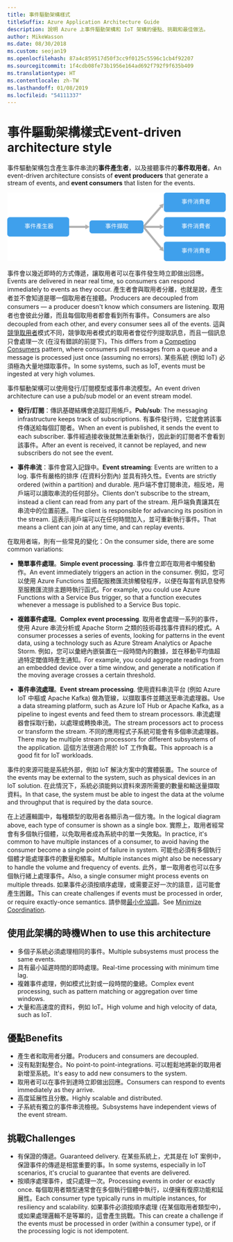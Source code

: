 ```yaml
---
title: 事件驅動架構樣式
titleSuffix: Azure Application Architecture Guide
description: 說明 Azure 上事件驅動架構和 IoT 架構的優點、挑戰和最佳做法。
author: MikeWasson
ms.date: 08/30/2018
ms.custom: seojan19
ms.openlocfilehash: 87a4c859517d50f3cc9f0125c5596c1cb4f92207
ms.sourcegitcommit: 1f4cdb08fe73b1956e164ad692f792f9f635b409
ms.translationtype: HT
ms.contentlocale: zh-TW
ms.lasthandoff: 01/08/2019
ms.locfileid: "54111337"
---
```

# <a name="event-driven-architecture-style"></a><span data-ttu-id="2dfea-103">事件驅動架構樣式</span><span class="sxs-lookup"><span data-stu-id="2dfea-103">Event-driven architecture style</span></span>

<span data-ttu-id="2dfea-104">事件驅動架構包含產生事件串流的**事件產生者**，以及接聽事件的**事件取用者**。</span><span class="sxs-lookup"><span data-stu-id="2dfea-104">An event-driven architecture consists of **event producers** that generate a stream of events, and **event consumers** that listen for the events.</span></span>

![事件驅動架構樣式圖](./images/event-driven.svg)

<span data-ttu-id="2dfea-106">事件會以幾近即時的方式傳遞，讓取用者可以在事件發生時立即做出回應。</span><span class="sxs-lookup"><span data-stu-id="2dfea-106">Events are delivered in near real time, so consumers can respond immediately to events as they occur.</span></span> <span data-ttu-id="2dfea-107">產生者會與取用者分離，也就是說，產生者並不會知道是哪一個取用者在接聽。</span><span class="sxs-lookup"><span data-stu-id="2dfea-107">Producers are decoupled from consumers &mdash; a producer doesn't know which consumers are listening.</span></span> <span data-ttu-id="2dfea-108">取用者也會彼此分離，而且每個取用者都會看到所有事件。</span><span class="sxs-lookup"><span data-stu-id="2dfea-108">Consumers are also decoupled from each other, and every consumer sees all of the events.</span></span> <span data-ttu-id="2dfea-109">這與[競爭取用者][competing-consumers]模式不同，競爭取用者模式的取用者會從佇列提取訊息，而且一個訊息只會處理一次 (在沒有錯誤的前提下)。</span><span class="sxs-lookup"><span data-stu-id="2dfea-109">This differs from a [Competing Consumers][competing-consumers] pattern, where consumers pull messages from a queue and a message is processed just once (assuming no errors).</span></span> <span data-ttu-id="2dfea-110">某些系統 (例如 IoT) 必須極為大量地擷取事件。</span><span class="sxs-lookup"><span data-stu-id="2dfea-110">In some systems, such as IoT, events must be ingested at very high volumes.</span></span>

<span data-ttu-id="2dfea-111">事件驅動架構可以使用發行/訂閱模型或事件串流模型。</span><span class="sxs-lookup"><span data-stu-id="2dfea-111">An event driven architecture can use a pub/sub model or an event stream model.</span></span>

- <span data-ttu-id="2dfea-112">**發行/訂閱**：傳訊基礎結構會追蹤訂用帳戶。</span><span class="sxs-lookup"><span data-stu-id="2dfea-112">**Pub/sub**: The messaging infrastructure keeps track of subscriptions.</span></span> <span data-ttu-id="2dfea-113">有事件發行時，它就會將該事件傳送給每個訂閱者。</span><span class="sxs-lookup"><span data-stu-id="2dfea-113">When an event is published, it sends the event to each subscriber.</span></span> <span data-ttu-id="2dfea-114">事件經過接收後就無法重新執行，因此新的訂閱者不會看到該事件。</span><span class="sxs-lookup"><span data-stu-id="2dfea-114">After an event is received, it cannot be replayed, and new subscribers do not see the event.</span></span>

- <span data-ttu-id="2dfea-115">**事件串流**：事件會寫入記錄中。</span><span class="sxs-lookup"><span data-stu-id="2dfea-115">**Event streaming**: Events are written to a log.</span></span> <span data-ttu-id="2dfea-116">事件有嚴格的排序 (在資料分割內) 並具有持久性。</span><span class="sxs-lookup"><span data-stu-id="2dfea-116">Events are strictly ordered (within a partition) and durable.</span></span> <span data-ttu-id="2dfea-117">用戶端不會訂閱串流，相反地，用戶端可以讀取串流的任何部分。</span><span class="sxs-lookup"><span data-stu-id="2dfea-117">Clients don't subscribe to the stream, instead a client can read from any part of the stream.</span></span> <span data-ttu-id="2dfea-118">用戶端負責讓其在串流中的位置前進。</span><span class="sxs-lookup"><span data-stu-id="2dfea-118">The client is responsible for advancing its position in the stream.</span></span> <span data-ttu-id="2dfea-119">這表示用戶端可以在任何時間加入，並可重新執行事件。</span><span class="sxs-lookup"><span data-stu-id="2dfea-119">That means a client can join at any time, and can replay events.</span></span>

<span data-ttu-id="2dfea-120">在取用者端，則有一些常見的變化：</span><span class="sxs-lookup"><span data-stu-id="2dfea-120">On the consumer side, there are some common variations:</span></span>

- <span data-ttu-id="2dfea-121">**簡單事件處理**。</span><span class="sxs-lookup"><span data-stu-id="2dfea-121">**Simple event processing**.</span></span> <span data-ttu-id="2dfea-122">事件會立即在取用者中觸發動作。</span><span class="sxs-lookup"><span data-stu-id="2dfea-122">An event immediately triggers an action in the consumer.</span></span> <span data-ttu-id="2dfea-123">例如，您可以使用 Azure Functions 並搭配服務匯流排觸發程序，以便在每當有訊息發佈至服務匯流排主題時執行函式。</span><span class="sxs-lookup"><span data-stu-id="2dfea-123">For example, you could use Azure Functions with a Service Bus trigger, so that a function executes whenever a message is published to a Service Bus topic.</span></span>

- <span data-ttu-id="2dfea-124">**複雜事件處理**。</span><span class="sxs-lookup"><span data-stu-id="2dfea-124">**Complex event processing**.</span></span> <span data-ttu-id="2dfea-125">取用者會處理一系列的事件，使用 Azure 串流分析或 Apache Storm 之類的技術尋找事件資料的模式。</span><span class="sxs-lookup"><span data-stu-id="2dfea-125">A consumer processes a series of events, looking for patterns in the event data, using a technology such as Azure Stream Analytics or Apache Storm.</span></span> <span data-ttu-id="2dfea-126">例如，您可以彙總內嵌裝置在一段時間內的數據，並在移動平均值超過特定閾值時產生通知。</span><span class="sxs-lookup"><span data-stu-id="2dfea-126">For example, you could aggregate readings from an embedded device over a time window, and generate a notification if the moving average crosses a certain threshold.</span></span>

- <span data-ttu-id="2dfea-127">**事件串流處理**。</span><span class="sxs-lookup"><span data-stu-id="2dfea-127">**Event stream processing**.</span></span> <span data-ttu-id="2dfea-128">使用資料串流平台 (例如 Azure IoT 中樞或 Apache Kafka) 做為管線，以擷取事件並饋送至串流處理器。</span><span class="sxs-lookup"><span data-stu-id="2dfea-128">Use a data streaming platform, such as Azure IoT Hub or Apache Kafka, as a pipeline to ingest events and feed them to stream processors.</span></span> <span data-ttu-id="2dfea-129">串流處理器會採取行動，以處理或轉換串流。</span><span class="sxs-lookup"><span data-stu-id="2dfea-129">The stream processors act to process or transform the stream.</span></span> <span data-ttu-id="2dfea-130">不同的應用程式子系統可能會有多個串流處理器。</span><span class="sxs-lookup"><span data-stu-id="2dfea-130">There may be multiple stream processors for different subsystems of the application.</span></span> <span data-ttu-id="2dfea-131">這個方法很適合用於 IoT 工作負載。</span><span class="sxs-lookup"><span data-stu-id="2dfea-131">This approach is a good fit for IoT workloads.</span></span>

<span data-ttu-id="2dfea-132">事件的來源可能是系統外部，例如 IoT 解決方案中的實體裝置。</span><span class="sxs-lookup"><span data-stu-id="2dfea-132">The source of the events may be external to the system, such as physical devices in an IoT solution.</span></span> <span data-ttu-id="2dfea-133">在此情況下，系統必須能夠以資料來源所需要的數量和輸送量擷取資料。</span><span class="sxs-lookup"><span data-stu-id="2dfea-133">In that case, the system must be able to ingest the data at the volume and throughput that is required by the data source.</span></span>

<span data-ttu-id="2dfea-134">在上述邏輯圖中，每種類型的取用者各顯示為一個方塊。</span><span class="sxs-lookup"><span data-stu-id="2dfea-134">In the logical diagram above, each type of consumer is shown as a single box.</span></span> <span data-ttu-id="2dfea-135">實際上，取用者經常會有多個執行個體，以免取用者成為系統中的單一失敗點。</span><span class="sxs-lookup"><span data-stu-id="2dfea-135">In practice, it's common to have multiple instances of a consumer, to avoid having the consumer become a single point of failure in system.</span></span> <span data-ttu-id="2dfea-136">可能也必須有多個執行個體才能處理事件的數量和頻率。</span><span class="sxs-lookup"><span data-stu-id="2dfea-136">Multiple instances might also be necessary to handle the volume and frequency of events.</span></span> <span data-ttu-id="2dfea-137">此外，單一取用者也可以在多個執行緒上處理事件。</span><span class="sxs-lookup"><span data-stu-id="2dfea-137">Also, a single consumer might process events on multiple threads.</span></span> <span data-ttu-id="2dfea-138">如果事件必須按順序處理，或需要正好一次的語意，這可能會產生困難。</span><span class="sxs-lookup"><span data-stu-id="2dfea-138">This can create challenges if events must be processed in order, or require exactly-once semantics.</span></span> <span data-ttu-id="2dfea-139">請參閱[最小化協調][minimize-coordination]。</span><span class="sxs-lookup"><span data-stu-id="2dfea-139">See [Minimize Coordination][minimize-coordination].</span></span>

## <a name="when-to-use-this-architecture"></a><span data-ttu-id="2dfea-140">使用此架構的時機</span><span class="sxs-lookup"><span data-stu-id="2dfea-140">When to use this architecture</span></span>

- <span data-ttu-id="2dfea-141">多個子系統必須處理相同的事件。</span><span class="sxs-lookup"><span data-stu-id="2dfea-141">Multiple subsystems must process the same events.</span></span>
- <span data-ttu-id="2dfea-142">具有最小延遲時間的即時處理。</span><span class="sxs-lookup"><span data-stu-id="2dfea-142">Real-time processing with minimum time lag.</span></span>
- <span data-ttu-id="2dfea-143">複雜事件處理，例如模式比對或一段時間的彙總。</span><span class="sxs-lookup"><span data-stu-id="2dfea-143">Complex event processing, such as pattern matching or aggregation over time windows.</span></span>
- <span data-ttu-id="2dfea-144">大量和高速度的資料，例如 IoT。</span><span class="sxs-lookup"><span data-stu-id="2dfea-144">High volume and high velocity of data, such as IoT.</span></span>

## <a name="benefits"></a><span data-ttu-id="2dfea-145">優點</span><span class="sxs-lookup"><span data-stu-id="2dfea-145">Benefits</span></span>

- <span data-ttu-id="2dfea-146">產生者和取用者分離。</span><span class="sxs-lookup"><span data-stu-id="2dfea-146">Producers and consumers are decoupled.</span></span>
- <span data-ttu-id="2dfea-147">沒有點對點整合。</span><span class="sxs-lookup"><span data-stu-id="2dfea-147">No point-to point-integrations.</span></span> <span data-ttu-id="2dfea-148">可以輕鬆地將新的取用者新增至系統。</span><span class="sxs-lookup"><span data-stu-id="2dfea-148">It's easy to add new consumers to the system.</span></span>
- <span data-ttu-id="2dfea-149">取用者可以在事件到達時立即做出回應。</span><span class="sxs-lookup"><span data-stu-id="2dfea-149">Consumers can respond to events immediately as they arrive.</span></span>
- <span data-ttu-id="2dfea-150">高度延展性且分散。</span><span class="sxs-lookup"><span data-stu-id="2dfea-150">Highly scalable and distributed.</span></span>
- <span data-ttu-id="2dfea-151">子系統有獨立的事件串流檢視。</span><span class="sxs-lookup"><span data-stu-id="2dfea-151">Subsystems have independent views of the event stream.</span></span>

## <a name="challenges"></a><span data-ttu-id="2dfea-152">挑戰</span><span class="sxs-lookup"><span data-stu-id="2dfea-152">Challenges</span></span>

- <span data-ttu-id="2dfea-153">有保證的傳遞。</span><span class="sxs-lookup"><span data-stu-id="2dfea-153">Guaranteed delivery.</span></span> <span data-ttu-id="2dfea-154">在某些系統上，尤其是在 IoT 案例中，保證事件的傳遞是相當重要的事。</span><span class="sxs-lookup"><span data-stu-id="2dfea-154">In some systems, especially in IoT scenarios, it's crucial to guarantee that events are delivered.</span></span>
- <span data-ttu-id="2dfea-155">按順序處理事件，或只處理一次。</span><span class="sxs-lookup"><span data-stu-id="2dfea-155">Processing events in order or exactly once.</span></span> <span data-ttu-id="2dfea-156">每個取用者類型通常會在多個執行個體中執行，以便擁有復原功能和延展性。</span><span class="sxs-lookup"><span data-stu-id="2dfea-156">Each consumer type typically runs in multiple instances, for resiliency and scalability.</span></span> <span data-ttu-id="2dfea-157">如果事件必須按順序處理 (在某個取用者類型中)，或如果處理邏輯不是等冪的，這會產生挑戰。</span><span class="sxs-lookup"><span data-stu-id="2dfea-157">This can create a challenge if the events must be processed in order (within a consumer type), or if the processing logic is not idempotent.</span></span>

 <!-- links -->

[competing-consumers]: ../../patterns/competing-consumers.md
[minimize-coordination]: ../design-principles/minimize-coordination.md
